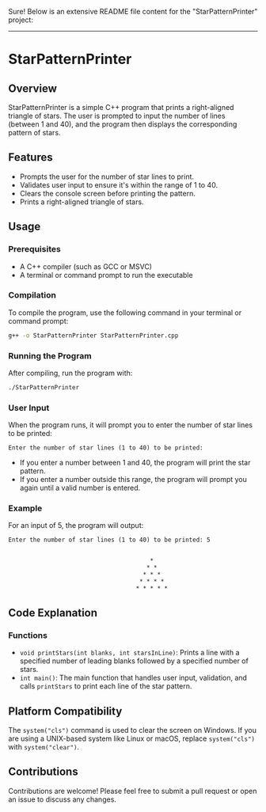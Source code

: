 Sure! Below is an extensive README file content for the "StarPatternPrinter" project:

---

# StarPatternPrinter

## Overview

StarPatternPrinter is a simple C++ program that prints a right-aligned triangle of stars. The user is prompted to input the number of lines (between 1 and 40), and the program then displays the corresponding pattern of stars.

## Features

- Prompts the user for the number of star lines to print.
- Validates user input to ensure it's within the range of 1 to 40.
- Clears the console screen before printing the pattern.
- Prints a right-aligned triangle of stars.

## Usage

### Prerequisites

- A C++ compiler (such as GCC or MSVC)
- A terminal or command prompt to run the executable

### Compilation

To compile the program, use the following command in your terminal or command prompt:

```sh
g++ -o StarPatternPrinter StarPatternPrinter.cpp
```

### Running the Program

After compiling, run the program with:

```sh
./StarPatternPrinter
```

### User Input

When the program runs, it will prompt you to enter the number of star lines to be printed:

```
Enter the number of star lines (1 to 40) to be printed: 
```

- If you enter a number between 1 and 40, the program will print the star pattern.
- If you enter a number outside this range, the program will prompt you again until a valid number is entered.

### Example

For an input of 5, the program will output:

```
Enter the number of star lines (1 to 40) to be printed: 5


                                        * 
                                       * * 
                                      * * * 
                                     * * * * 
                                    * * * * * 
```

## Code Explanation

### Functions

- `void printStars(int blanks, int starsInLine)`: Prints a line with a specified number of leading blanks followed by a specified number of stars.
- `int main()`: The main function that handles user input, validation, and calls `printStars` to print each line of the star pattern.

## Platform Compatibility

The `system("cls")` command is used to clear the screen on Windows. If you are using a UNIX-based system like Linux or macOS, replace `system("cls")` with `system("clear")`.

## Contributions

Contributions are welcome! Please feel free to submit a pull request or open an issue to discuss any changes.

